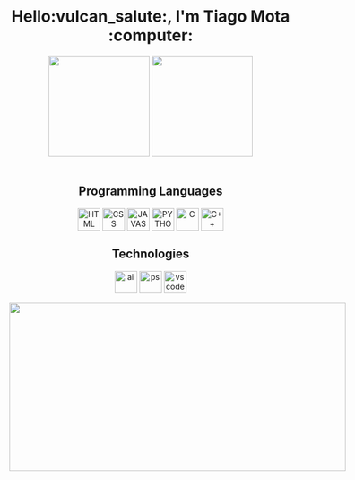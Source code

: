 <div align="center">
  <h1>Hello:vulcan_salute:, I'm Tiago Mota :computer:</h1>
</div>
  
<div align="center">
  <img height=180px src="https://github-readme-stats.vercel.app/api?username=motinha122&show_icons=true&theme=radical">
  <img height=180px src="https://github-readme-stats.vercel.app/api/top-langs/?username=motinha122&layout=compact&theme=radical&langs_count=7">
</div><br>

<div align="center">
  <h2>Programming Languages</h2>
  <img align="center" alt="HTML" height="40" width"40" src="https://cdn.jsdelivr.net/gh/devicons/devicon/icons/html5/html5-original.svg">
  <img align="center" alt="CSS" height="40" width"40" src="https://cdn.jsdelivr.net/gh/devicons/devicon/icons/css3/css3-original.svg">
  <img align="center" alt="JAVASCRIPT" height="40" width"40" src="https://cdn.jsdelivr.net/gh/devicons/devicon/icons/javascript/javascript-original.svg" />
  <img align="center" alt="PYTHON" height="40" width"40" src="https://cdn.jsdelivr.net/gh/devicons/devicon/icons/python/python-original.svg"> 
  <img align="center" alt="C" height="40" width"40" src="https://cdn.jsdelivr.net/gh/devicons/devicon/icons/c/c-original.svg"> 
  <img align="center" alt="C++" height="40" width"40" src="https://raw.githubusercontent.com/isocpp/logos/master/cpp_logo.png"> 
</div>
<div align="center">
  <h2>Technologies</h2>
  <img align="center" alt="ai" height="40" width"40" src="https://cdn.jsdelivr.net/gh/devicons/devicon/icons/illustrator/illustrator-plain.svg">
  <img align="center" alt="ps" height="40" width"40" src="https://cdn.jsdelivr.net/gh/devicons/devicon/icons/photoshop/photoshop-plain.svg">
  <img align="center" alt="vscode" height="40" width"40" src="https://cdn.jsdelivr.net/gh/devicons/devicon/icons/vscode/vscode-original.svg">
</div>

  
<div align="center" style="display:inline-block"><br>
  <img height=300px width="600px" src="https://media1.giphy.com/media/3ohjV0PbaTBNw42YO4/giphy.gif?cid=790b761156ed04942406ac4041b7b4343c736935b3f5e4eb&rid=giphy.gif&ct=g">
</div>

